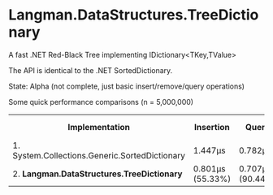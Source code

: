 Langman.DataStructures.TreeDictionary
==============

A fast .NET Red-Black Tree implementing IDictionary&lt;TKey,TValue&gt;

The API is identical to the .NET SortedDictionary.

State: Alpha (not complete, just basic insert/remove/query operations)

Some quick performance comparisons (n = 5,000,000)

<table>
<tr><th>Implementation</th><th>Insertion</th><th>Query</th><th>In-order Enumeration</th><th>Removal</th></tr>
<tr>
<td>1. System.Collections.Generic.SortedDictionary</td>
<td>1.447&#956;s</td>
<td>0.782&#956;s</td>
<td>0.098&#956;s</td>
<td>1.227&#956;s</td>
</tr>
<tr>
<td>2. <strong>Langman.DataStructures.TreeDictionary</strong></td>
<td>0.801&#956;s (55.33%)</td>
<td>0.707&#956;s (90.44%)</td>
<td>0.088&#956;s (89.64%)</td>
<td>0.855&#956;s (69.67%)</td>
</tr>
</table>

